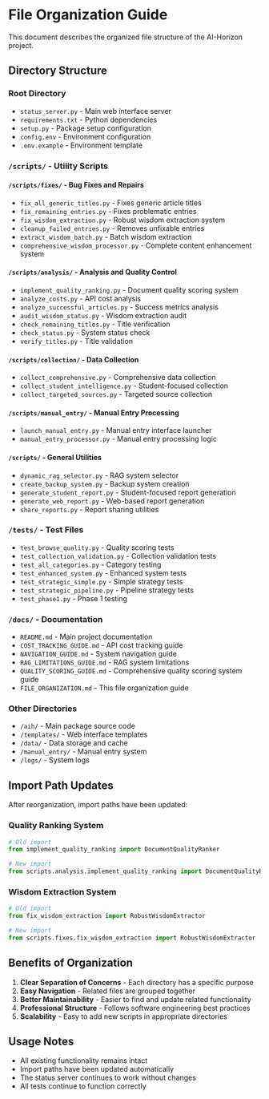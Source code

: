 # File Organization Guide

This document describes the organized file structure of the AI-Horizon project.

## Directory Structure

### Root Directory
- `status_server.py` - Main web interface server
- `requirements.txt` - Python dependencies
- `setup.py` - Package setup configuration
- `config.env` - Environment configuration
- `.env.example` - Environment template

### `/scripts/` - Utility Scripts
#### `/scripts/fixes/` - Bug Fixes and Repairs
- `fix_all_generic_titles.py` - Fixes generic article titles
- `fix_remaining_entries.py` - Fixes problematic entries
- `fix_wisdom_extraction.py` - Robust wisdom extraction system
- `cleanup_failed_entries.py` - Removes unfixable entries
- `extract_wisdom_batch.py` - Batch wisdom extraction
- `comprehensive_wisdom_processor.py` - Complete content enhancement system

#### `/scripts/analysis/` - Analysis and Quality Control
- `implement_quality_ranking.py` - Document quality scoring system
- `analyze_costs.py` - API cost analysis
- `analyze_successful_articles.py` - Success metrics analysis
- `audit_wisdom_status.py` - Wisdom extraction audit
- `check_remaining_titles.py` - Title verification
- `check_status.py` - System status check
- `verify_titles.py` - Title validation

#### `/scripts/collection/` - Data Collection
- `collect_comprehensive.py` - Comprehensive data collection
- `collect_student_intelligence.py` - Student-focused collection
- `collect_targeted_sources.py` - Targeted source collection

#### `/scripts/manual_entry/` - Manual Entry Processing
- `launch_manual_entry.py` - Manual entry interface launcher
- `manual_entry_processor.py` - Manual entry processing logic

#### `/scripts/` - General Utilities
- `dynamic_rag_selector.py` - RAG system selector
- `create_backup_system.py` - Backup system creation
- `generate_student_report.py` - Student-focused report generation
- `generate_web_report.py` - Web-based report generation
- `share_reports.py` - Report sharing utilities

### `/tests/` - Test Files
- `test_browse_quality.py` - Quality scoring tests
- `test_collection_validation.py` - Collection validation tests
- `test_all_categories.py` - Category testing
- `test_enhanced_system.py` - Enhanced system tests
- `test_strategic_simple.py` - Simple strategy tests
- `test_strategic_pipeline.py` - Pipeline strategy tests
- `test_phase1.py` - Phase 1 testing

### `/docs/` - Documentation
- `README.md` - Main project documentation
- `COST_TRACKING_GUIDE.md` - API cost tracking guide
- `NAVIGATION_GUIDE.md` - System navigation guide
- `RAG_LIMITATIONS_GUIDE.md` - RAG system limitations
- `QUALITY_SCORING_GUIDE.md` - Comprehensive quality scoring system guide
- `FILE_ORGANIZATION.md` - This file organization guide

### Other Directories
- `/aih/` - Main package source code
- `/templates/` - Web interface templates
- `/data/` - Data storage and cache
- `/manual_entry/` - Manual entry system
- `/logs/` - System logs

## Import Path Updates

After reorganization, import paths have been updated:

### Quality Ranking System
```python
# Old import
from implement_quality_ranking import DocumentQualityRanker

# New import
from scripts.analysis.implement_quality_ranking import DocumentQualityRanker
```

### Wisdom Extraction System
```python
# Old import
from fix_wisdom_extraction import RobustWisdomExtractor

# New import
from scripts.fixes.fix_wisdom_extraction import RobustWisdomExtractor
```

## Benefits of Organization

1. **Clear Separation of Concerns** - Each directory has a specific purpose
2. **Easy Navigation** - Related files are grouped together
3. **Better Maintainability** - Easier to find and update related functionality
4. **Professional Structure** - Follows software engineering best practices
5. **Scalability** - Easy to add new scripts in appropriate directories

## Usage Notes

- All existing functionality remains intact
- Import paths have been updated automatically
- The status server continues to work without changes
- All tests continue to function correctly 